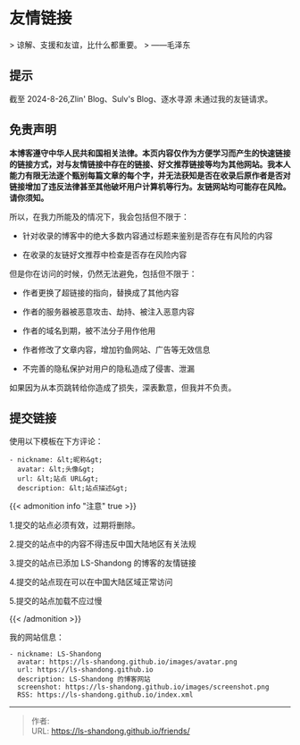 # 友情链接

&gt; 谅解、支援和友谊，比什么都重要。
&gt;                   ——毛泽东
## 提示

截至 2024-8-26,Zlin&#39; Blog、Sulv&#39;s Blog、逐水寻源 未通过我的友链请求。

## 免责声明

**本博客遵守中华人民共和国相关法律。本页内容仅作为方便学习而产生的快速链接的链接方式，对与友情链接中存在的链接、好文推荐链接等均为其他网站。我本人能力有限无法逐个甄别每篇文章的每个字，并无法获知是否在收录后原作者是否对链接增加了违反法律甚至其他破坏用户计算机等行为。友链网站均可能存在风险。请你须知。**

所以，在我力所能及的情况下，我会包括但不限于：

- 针对收录的博客中的绝大多数内容通过标题来鉴别是否存在有风险的内容

- 在收录的友链好文推荐中检查是否存在风险内容

但是你在访问的时候，仍然无法避免，包括但不限于：

- 作者更换了超链接的指向，替换成了其他内容

- 作者的服务器被恶意攻击、劫持、被注入恶意内容

- 作者的域名到期，被不法分子用作他用

- 作者修改了文章内容，增加钓鱼网站、广告等无效信息

- 不完善的隐私保护对用户的隐私造成了侵害、泄漏

如果因为从本页跳转给你造成了损失，深表歉意，但我并不负责。

## 提交链接

使用以下模板在下方评论：

````
- nickname: &lt;昵称&gt;
  avatar: &lt;头像&gt;
  url: &lt;站点 URL&gt;
  description: &lt;站点描述&gt;
````

{{&lt; admonition info &#34;注意&#34; true &gt;}}

1.提交的站点必须有效，过期将删除。

2.提交的站点中的内容不得违反中国大陆地区有关法规

3.提交的站点已添加 LS-Shandong 的博客的友情链接

4.提交的站点现在可以在中国大陆区域正常访问

5.提交的站点加载不应过慢

{{&lt; /admonition &gt;}}

我的网站信息：
````
- nickname: LS-Shandong
  avatar: https://ls-shandong.github.io/images/avatar.png
  url: https://ls-shandong.github.io
  description: LS-Shandong 的博客网站
  screenshot: https://ls-shandong.github.io/images/screenshot.png
  RSS: https://ls-shandong.github.io/index.xml
````


---

> 作者:   
> URL: https://ls-shandong.github.io/friends/  

